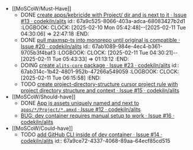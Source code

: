 - [[MoSCoW/Must-Have]]
	- DONE [create apps/kebricide with Project/ dir and js next to it · Issue #13 · codekiln/alits](https://github.com/codekiln/alits/issues/13)
	  id:: 67a9c525-8066-403a-adca-68083427b2d1
	  :LOGBOOK:
	  CLOCK: [2025-02-10 Mon 05:42:48]--[2025-02-11 Tue 04:30:06] =>  22:47:18
	  :END:
	- DONE [pull maxmsp-ts into monorepo until original is compatible · Issue #20 · codekiln/alits](https://github.com/codekiln/alits/issues/20)
	  id:: 67ab1089-984e-4ec4-b361-9705b3f4baf3
	  :LOGBOOK:
	  CLOCK: [2025-02-11 Tue 04:30:21]--[2025-02-11 Tue 05:43:33] =>  01:13:12
	  :END:
	- DOING [create `alits-core` package · Issue #23 · codekiln/alits](https://github.com/codekiln/alits/issues/23)
	  id:: 67ab314c-1b42-4801-952b-47266a549059
	  :LOGBOOK:
	  CLOCK: [2025-02-11 Tue 06:15:58]
	  :END:
	- TODO [create project-directory-structure cursor project rule with project directory structure and context · Issue #15 · codekiln/alits](https://github.com/codekiln/alits/issues/15)
- [[MoSCoW/Should-have]]
	- DONE  [App js assets uniquely named and next to `apps/*/Project/*.amxd` · Issue #12 · codekiln/alits](https://github.com/codekiln/alits/issues/12)
	- [BUG: dev container requires manual setup to work · Issue #16 · codekiln/alits](https://github.com/codekiln/alits/issues/16)
- [[MoSCoW/Could-have]]
	- TODO [add GitHub CLI inside of dev container · Issue #14 · codekiln/alits](https://github.com/codekiln/alits/issues/14)
	  id:: 67a9ce72-4337-4068-89aa-64ecf85cd515